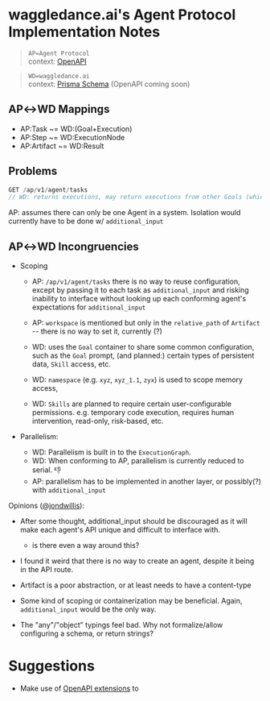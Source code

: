 # waggledance.ai's Agent Protocol Implementation Notes

> `AP=Agent Protocol` <br /> context: [OpenAPI](/apps/nextjs/lib/AgentProtocol/openapi.json)

> `WD=waggledance.ai` <br /> context: [Prisma Schema]()
> (OpenAPI coming soon)

## AP↔WD Mappings

- AP:Task ~= WD:(Goal+Execution)
- AP:Step ~= WD:ExecutionNode
- AP:Artifact ~= WD:Result

## Problems

```ts
GET /ap/v1/agent/tasks
// WD: returns executions, may return executions from other Goals (which are effectively other Agents)
```

AP: assumes there can only be one Agent in a system. Isolation would currently have to be done w/ `additional_input`

## AP↔WD Incongruencies

- Scoping

  - AP: `/ap/v1/agent/tasks` there is no way to reuse configuration, except by passing it to each task as `additional_input` and risking inability to interface without looking up each conforming agent's expectations for `additional_input`
  - AP: `workspace` is mentioned but only in the `relative_path` of `Artifact` -- there is no way to set it, currently (?)

  - WD: uses the `Goal` container to share some common configuration, such as the `Goal` prompt, (and planned:) certain types of persistent data, `Skill` access, etc.
  - WD: `namespace` (e.g. `xyz`, `xyz_1.1`, `zyx`) is used to scope memory access,
  - WD: `Skills` are planned to require certain user-configurable permissions. e.g. temporary code execution, requires human intervention, read-only, risk-based, etc.

- Parallelism:
  - WD: Parallelism is built in to the `ExecutionGraph`.
  - WD: When conforming to AP, parallelism is currently reduced to serial. 👎
  - AP: parallelism has to be implemented in another layer, or possibly(?) with `additional_input`

Opinions ([@jondwillis](https://github.com/jondwillis)):

- After some thought, additional_input should be discouraged as it will make each agent's API unique and difficult to interface with.

  - is there even a way around this?

- I found it weird that there is no way to create an agent, despite it being in the API route.

- Artifact is a poor abstraction, or at least needs to have a content-type

- Some kind of scoping or containerization may be beneficial. Again, `additional_input` would be the only way.

- The "any"/"object" typings feel bad. Why not formalize/allow configuring a schema, or return strings?

# Suggestions

- Make use of [OpenAPI extensions](https://swagger.io/docs/specification/openapi-extensions/) to

